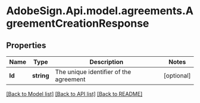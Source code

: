 # AdobeSign.Api.model.agreements.AgreementCreationResponse
## Properties

Name | Type | Description | Notes
------------ | ------------- | ------------- | -------------
**Id** | **string** | The unique identifier of the agreement | [optional] 

[[Back to Model list]](../README.md#documentation-for-models) [[Back to API list]](../README.md#documentation-for-api-endpoints) [[Back to README]](../README.md)


